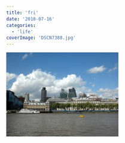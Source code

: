 ```yaml
---
title: 'fri'
date: '2010-07-16'
categories:
  - 'life'
coverImage: 'DSCN7388.jpg'
---
```


[![](images/DSCN7388-300x225.jpg)](https://blog.kaleighscruggs.com/wp-content/uploads/2010/07/DSCN7388.jpg)
